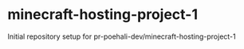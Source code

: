 # minecraft-hosting-project-1

Initial repository setup for pr-poehali-dev/minecraft-hosting-project-1